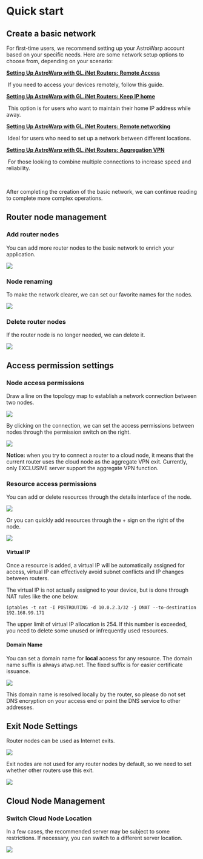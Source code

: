 # Quick start

## **Create a basic network**

For first-time users, we recommend setting up your AstroWarp account based on your specific needs. Here are some network setup options to choose from, depending on your scenario:

[**Setting Up AstroWarp with GL.iNet Routers: Remote Access**](../tutorials/setting_up_astrowarp_with_glinet_routers_remote_access.md)

​		If you need to access your devices remotely, follow this guide.

[**Setting Up AstroWarp with GL.iNet Routers: Keep IP home**](../tutorials/setting_up_astrowarp_with_glinet_routers_keep_ip_home.md)

​		This option is for users who want to maintain their home IP address while away.

[**Setting Up AstroWarp with GL.iNet Routers: Remote networking**](../tutorials/setting_up_astrowarp_with_glinet_routers_remote_networking.md)

​		Ideal for users who need to set up a network between different locations.

[**Setting Up AstroWarp with GL.iNet Routers: Aggregation VPN**](../tutorials/setting_up_astrowarp_with_glinet_routers_aggregation_vpn.md)

​		For those looking to combine multiple connections to increase speed and reliability.

<br>

After completing the creation of the basic network, we can continue reading to complete more complex operations.



## **Router node management**

### Add router nodes

You can add more router nodes to the basic network to enrich your application.

![](../images/astrowarp_add_router_node.gif)



### Node renaming

To make the network clearer, we can set our favorite names for the nodes.

![](../images/astrowarp_rename_node.gif)

### Delete router nodes

If the router node is no longer needed, we can delete it.

![](../images/astrowarp_delete_node.gif)





## **Access permission settings**

### Node access permissions

Draw a line on the topology map to establish a network connection between two nodes.

![](../images/astrowarp_node_permission.gif)

By clicking on the connection, we can set the access permissions between nodes through the permission switch on the right.

![](../images/astrowarp_node_permission_setting.gif)

**Notice:** when you try to connect a router to a cloud node, it means that the current router uses the cloud node as the aggregate VPN exit. Currently, only EXCLUSIVE server support the aggregate VPN function.

### Resource access permissions

You can add or delete resources through the details interface of the node.

![](../images/astrowarp_node_add_resource.gif)

Or you can quickly add resources through the + sign on the right of the node.

![](../images/astrowarp_node_add_resource_shortcut.gif)



#### Virtual IP

Once a resource is added, a virtual IP will be automatically assigned for access, virtual IP can effectively avoid subnet conflicts and IP changes between routers.

The virtual IP is not actually assigned to your device, but is done through NAT rules like the one below.

```
iptables -t nat -I POSTROUTING -d 10.0.2.3/32 -j DNAT --to-destination 192.168.99.171
```

The upper limit of virtual IP allocation is 254. If this number is exceeded, you need to delete some unused or infrequently used resources.



#### Domain Name

You can set a domain name for **local** access for any resource. The domain name suffix is always atwp.net. The fixed suffix is for easier certificate issuance.

![](../images/astrowarp_resource_set_domain.gif)

This domain name is resolved locally by the router, so please do not set DNS encryption on your access end or point the DNS service to other addresses.



## **Exit Node Settings**

Router nodes can be used as Internet exits.

![](../images/astrowarp_set_exit_node.gif)

Exit nodes are not used for any router nodes by default, so we need to set whether other routers use this exit.

![](../images/astrowarp_use_exit_node.gif)



## **Cloud Node Management**

### Switch Cloud Node Location

In a few cases, the recommended server may be subject to some restrictions. If necessary, you can switch to a different server location.

![](../images/astrowarp_node_exchange.gif)

